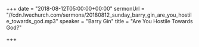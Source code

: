 +++
date = "2018-08-12T05:00:00+00:00"
sermonUrl = "//cdn.lwechurch.com/sermons/20180812_sunday_barry_gin_are_you_hostile_towards_god.mp3"
speaker = "Barry Gin"
title = "Are You Hostile Towards God?"

+++

